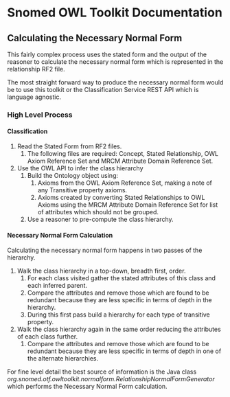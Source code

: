 # Snomed OWL Toolkit Documentation
## Calculating the Necessary Normal Form

This fairly complex process uses the stated form and the output of the reasoner to calculate the necessary normal form which is represented in the relationship RF2 file.

The most straight forward way to produce the necessary normal form would be to use this toolkit or the Classification Service REST API which is language agnostic. 

### High Level Process
#### Classification

1. Read the Stated Form from RF2 files.
    1. The following files are required: Concept, Stated Relationship, OWL Axiom Reference Set and MRCM Attribute Domain Reference Set.
2. Use the OWL API to infer the class hierarchy
    1. Build the Ontology object using:
        1. Axioms from the OWL Axiom Reference Set, making a note of any Transitive property axioms.
        3. Axioms created by converting Stated Relationships to OWL Axioms using the MRCM Attribute Domain Reference Set for list of attributes which should not be grouped.
    2. Use a reasoner to pre-compute the class hierarchy.

#### Necessary Normal Form Calculation

Calculating the necessary normal form happens in two passes of the hierarchy.

1. Walk the class hierarchy in a top-down, breadth first, order.
    1. For each class visited gather the stated attributes of this class and each inferred parent.
    2. Compare the attributes and remove those which are found to be redundant because they are less specific in terms of depth in the hierarchy.
    3. During this first pass build a hierarchy for each type of transitive property.
2. Walk the class hierarchy again in the same order reducing the attributes of each class further.
    1. Compare the attributes and remove those which are found to be redundant because they are less specific in terms of depth in one of the alternate hierarchies.

For fine level detail the best source of information is the Java class _org.snomed.otf.owltoolkit.normalform.RelationshipNormalFormGenerator_ which performs the Necessary Normal Form calculation. 
